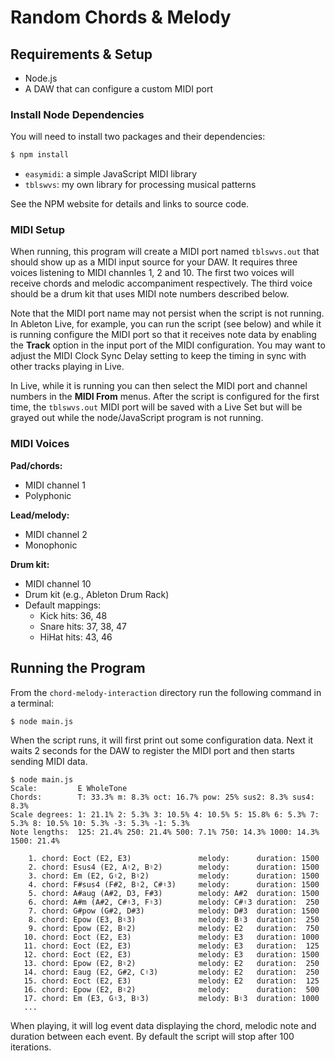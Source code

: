 # Random Chords & Melody

## Requirements & Setup

* Node.js
* A DAW that can configure a custom MIDI port

### Install Node Dependencies

You will need to install two packages and their dependencies:

```bash
$ npm install
```

* `easymidi`: a simple JavaScript MIDI library
* `tblswvs`: my own library for processing musical patterns

See the NPM website for details and links to source code.

### MIDI Setup

When running, this program will create a MIDI port named `tblswvs.out` that should show up as a MIDI input source for your DAW. It requires three voices listening to MIDI channles 1, 2 and 10. The first two voices will receive chords and melodic accompaniment respectively. The third voice should be a drum kit that uses MIDI note numbers described below.

Note that the MIDI port name may not persist when the script is not running. In Ableton Live, for example, you can run the script (see below) and while it is running configure the MIDI port so that it receives note data by enabling the **Track** option in the input port of the MIDI configuration. You may want to adjust the MIDI Clock Sync Delay setting to keep the timing in sync with other tracks playing in Live.

In Live, while it is running you can then select the MIDI port and channel numbers in the **MIDI From** menus. After the script is configured for the first time, the `tblswvs.out` MIDI port will be saved with a Live Set but will be grayed out while the node/JavaScript program is not running.

### MIDI Voices

**Pad/chords:**

* MIDI channel 1
* Polyphonic

**Lead/melody:**

* MIDI channel 2
* Monophonic

**Drum kit:**

* MIDI channel 10
* Drum kit (e.g., Ableton Drum Rack)
* Default mappings:
  * Kick hits: 36, 48
  * Snare hits: 37, 38, 47
  * HiHat hits: 43, 46

## Running the Program

From the `chord-melody-interaction` directory run the following command in a terminal:

```bash
$ node main.js
```

When the script runs, it will first print out some configuration data. Next it waits 2 seconds for the DAW to register the MIDI port and then starts sending MIDI data.

```
$ node main.js
Scale:         E WholeTone
Chords:        T: 33.3% m: 8.3% oct: 16.7% pow: 25% sus2: 8.3% sus4: 8.3%
Scale degrees: 1: 21.1% 2: 5.3% 3: 10.5% 4: 10.5% 5: 15.8% 6: 5.3% 7: 5.3% 8: 10.5% 10: 5.3% -3: 5.3% -1: 5.3%
Note lengths:  125: 21.4% 250: 21.4% 500: 7.1% 750: 14.3% 1000: 14.3% 1500: 21.4%

    1. chord: Eoct (E2, E3)               melody:      duration: 1500
    2. chord: Esus4 (E2, A♮2, B♮2)        melody:      duration: 1500
    3. chord: Em (E2, G♮2, B♮2)           melody:      duration: 1500
    4. chord: F#sus4 (F#2, B♮2, C#♮3)     melody:      duration: 1500
    5. chord: A#aug (A#2, D3, F#3)        melody: A#2  duration: 1500
    6. chord: A#m (A#2, C#♮3, F♮3)        melody: C#♮3 duration:  250
    7. chord: G#pow (G#2, D#3)            melody: D#3  duration: 1500
    8. chord: Epow (E3, B♮3)              melody: B♮3  duration:  250
    9. chord: Epow (E2, B♮2)              melody: E2   duration:  750
   10. chord: Eoct (E2, E3)               melody: E3   duration: 1000
   11. chord: Eoct (E2, E3)               melody: E3   duration:  125
   12. chord: Eoct (E2, E3)               melody: E3   duration: 1500
   13. chord: Epow (E2, B♮2)              melody: E2   duration:  250
   14. chord: Eaug (E2, G#2, C♮3)         melody: E2   duration:  250
   15. chord: Eoct (E2, E3)               melody: E2   duration:  125
   16. chord: Epow (E2, B♮2)              melody:      duration:  500
   17. chord: Em (E3, G♮3, B♮3)           melody: B♮3  duration: 1000
   ...
```

When playing, it will log event data displaying the chord, melodic note and duration between each event. By default the script will stop after 100 iterations.
